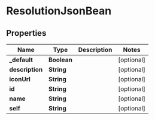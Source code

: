 # ResolutionJsonBean

## Properties
Name | Type | Description | Notes
------------ | ------------- | ------------- | -------------
**_default** | **Boolean** |  |  [optional]
**description** | **String** |  |  [optional]
**iconUrl** | **String** |  |  [optional]
**id** | **String** |  |  [optional]
**name** | **String** |  |  [optional]
**self** | **String** |  |  [optional]
